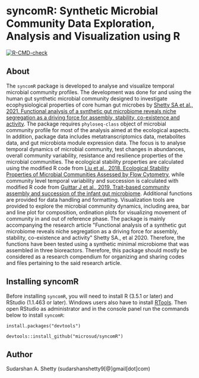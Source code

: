 
# syncomR: Synthetic Microbial Community Data Exploration, Analysis and Visualization using R     


[![R-CMD-check](https://github.com/microsud/syncomR/actions/workflows/rcmdcheck.yml/badge.svg)](https://github.com/microsud/syncomR/actions/workflows/rcmdcheck.yml)  

## About

The `syncomR` package is developed to analyse and visualize temporal microbial community profiles. The development was done for and using the human gut synthetic microbial community designed to investigate ecophysiological properties of core human gut microbes by [Shetty SA et al., 2021. Functional analysis of a synthetic gut microbiome reveals niche segregation as a driving force for assembly, stability, co-existence and activity](https://github.com/microsud/syncomR/tree/master). The package requires `phyloseq-class` object of microbial community profile for most of the analysis aimed at the ecological aspects. In addition, package data includes metatranscriptomics data, metabolites data, and gut microbiota module expression data. The focus is to analyse temporal dynamics of  microbial community, test changes in abundances, overall community variability, resistance and resilience properties of the microbial communities. The ecological stability properties are calculated using the modified R code from [Liu et al., 2018. Ecological Stability Properties of Microbial Communities Assessed by Flow Cytometry](http://msphere.asm.org/content/3/1/e00564-17), while community level temporal variability and succession is calculated with modified R code from [Guittar J et al., 2019. Trait-based community assembly and succession of the infant gut microbiome](https://www.nature.com/articles/s41467-019-08377-w).
Additional functions are provided for data handling and formatting. Visualization tools are provided to explore the microbial community dynamics, including area, bar and line plot for composition, ordination plots for visualizing movement of community in and out of reference phase.
The package is mainly accompanying the research article "Functional analysis of a synthetic gut microbiome reveals niche segregation as a driving force for assembly, stability, co-existence and activity" Shetty SA., et al 2020. Therefore, the functions have been tested using a synthetic minimal microbiome that was assembled in three bioreactors. Therefore, this package should mostly be considered as a research compendium for organizing and sharing codes and files pertaining to the said research article.    

## Installing syncomR   

Before installing `syncomR`, you will need to install R (3.5.1 or later) and RStudio (1.1.463 or later). Windows users also have to install [RTools](https://cran.r-project.org/bin/windows/Rtools/). Then open RStudio as administrator and in the console panel run the commands below to install `syncomR`:  

``` 
install.packages("devtools")

devtools::install_github("microsud/syncomR")
```

## Author
Sudarshan A. Shetty (sudarshanshetty9[@]gmail[dot]com)

